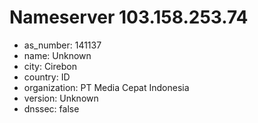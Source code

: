 # Nameserver 103.158.253.74

* as_number: 141137
* name: Unknown
* city: Cirebon
* country: ID
* organization: PT Media Cepat Indonesia
* version: Unknown
* dnssec: false
